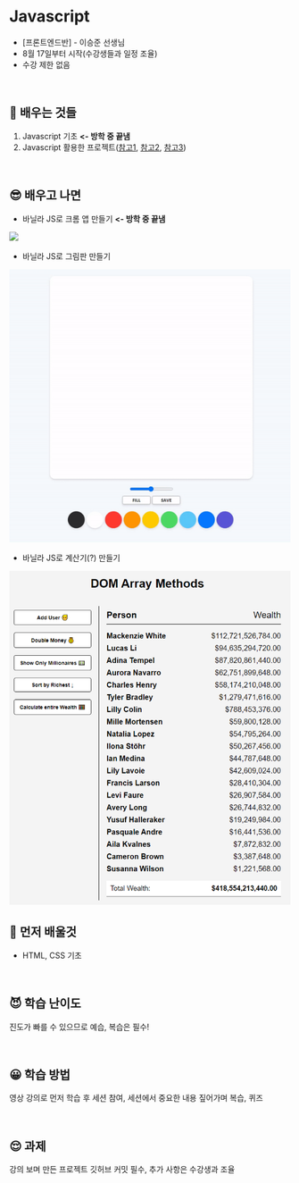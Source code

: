# Javascript
* [프론트엔드반] - 이승준 선생님
* 8월 17일부터 시작(수강생들과 일정 조율)
* 수강 제한 없음

<br>

## 📕 배우는 것들
1. Javascript 기초 **<- 방학 중 끝냄**
2. Javascript 활용한 프로젝트(<a href="https://nomadcoders.co/javascript-for-beginners">참고1</a>, <a href="https://nomadcoders.co/javascript-for-beginners-2">참고2</a>, <a href="https://vanillawebprojects.com/projects/dom-array-methods/">참고3</a>)

<br>

## 😎 배우고 나면
* 바닐라 JS로 크롬 앱 만들기 **<- 방학 중 끝냄**
<img src="img/momentum.gif">

* 바닐라 JS로 그림판 만들기
<img src="img/paintjs.gif">

* 바닐라 JS로 계산기(?) 만들기
<img src="img/calcurator.png">

<br>

## 📕 먼저 배울것
* HTML, CSS 기초

<br>

## 😈 학습 난이도
진도가 빠를 수 있으므로 예습, 복습은 필수!

<br>

## 😀 학습 방법
영상 강의로 먼저 학습 후 세션 참여, 세션에서 중요한 내용 짚어가며 복습, 퀴즈

<br>

## 😌 과제  
강의 보며 만든 프로젝트 깃허브 커밋 필수, 추가 사항은 수강생과 조율
